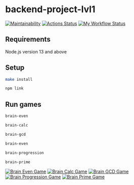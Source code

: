 # backend-project-lvl1

[![Maintainability](https://api.codeclimate.com/v1/badges/a99a88d28ad37a79dbf6/maintainability)](https://codeclimate.com/github/codeclimate/codeclimate/maintainability)
[![Actions Status](https://github.com/jprestor/backend-project-lvl1/workflows/hexlet-check/badge.svg)](https://github.com/jprestor/backend-project-lvl1/actions)
[![My Workflow Status](https://github.com/jprestor/backend-project-lvl1/actions/workflows/my-workflow.yml/badge.svg)](https://github.com/jprestor/backend-project-lvl1/actions/workflows/my-workflow.yml)

## Requirements

Node.js version 13 and above

## Setup

```sh
make install
```

```sh
npm link
```

## Run games

```sh
brain-even
```

```sh
brain-calc
```

```sh
brain-gcd
```

```sh
brain-even
```

```sh
brain-progression
```

```sh
brain-prime
```

[![Brain Even Game](https://asciinema.org/a/JfaxUdJRtqZnhb2Tgv1v5TBgD.svg)](https://asciinema.org/a/JfaxUdJRtqZnhb2Tgv1v5TBgD)
[![Brain Calc Game](https://asciinema.org/a/qfXmA2qiq5OFVjEfuEHRmeudI.svg)](https://asciinema.org/a/qfXmA2qiq5OFVjEfuEHRmeudI)
[![Brain GСD Game](https://asciinema.org/a/450542.svg)](https://asciinema.org/a/450542)
[![Brain Progression Game](https://asciinema.org/a/qz77vw1dG6pCEDrZ2jJcslv6w.svg)](https://asciinema.org/a/qz77vw1dG6pCEDrZ2jJcslv6w)
[![Brain Prime Game](https://asciinema.org/a/fMsIwINAo62LVEW2OyxWC9YrH.svg)](https://asciinema.org/a/fMsIwINAo62LVEW2OyxWC9YrH)
